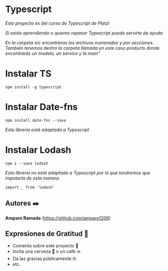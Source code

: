 # Typescript 

_Este proyecto es del curso de Typescript de Platzi_

_Si estás aprendiendo o quieres repasar Typescript puede servirte de ayuda_

_En la carpeta src encontraras los archivos numerados y por secciones. También tenemos dentro la carpeta llamada en este caso products donde encontrarás un modelo, un service y la main"_

# Instalar TS

```
npm install -g typescript
```

# Instalar Date-fns

```
npm install date-fns --save
```
_Esta librería está adaptada a Typescript_

# Instalar Lodash

```
npm i --save lodash
```

_Esta librería no está adaptada a Typescript por lo que tendremos que impotarla de esta manera_

```
import _ from 'lodash'
```

## Autores ✒️

 **Amparo Ramada** (https://github.com/amparo1206)

## Expresiones de Gratitud 🎁

* Comenta sobre este proyecto 📢
* Invita una cerveza 🍺 o un café ☕. 
* Da las gracias públicamente 🤓.
* etc.


